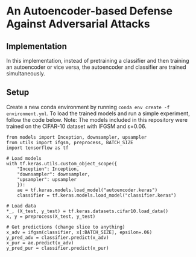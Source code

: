 # An Autoencoder-based Defense Against Adversarial Attacks

## Implementation
In this implementation, instead of pretraining a classifier and then training an autoencoder or vice versa, the autoencoder and classifier are trained simultaneously. 

## Setup
Create a new conda environment by running `conda env create -f environment.yml`. To load the trained models and run a simple experiment, follow the code below. Note: The models included in this repository were trained on the CIFAR-10 dataset with IFGSM and ε=0.06.
```
from models import Inception, downsampler, upsampler
from utils import ifgsm, preprocess, BATCH_SIZE
import tensorflow as tf

# Load models
with tf.keras.utils.custom_object_scope({
    "Inception": Inception,
    "downsampler": downsampler,
    "upsampler": upsampler
    }):
    ae = tf.keras.models.load_model("autoencoder.keras")
    classifier = tf.keras.models.load_model("classifier.keras")

# Load data
*_, (X_test, y_test) = tf.keras.datasets.cifar10.load_data()
x, y = preprocess(X_test, y_test)

# Get predictions (change slice to anything)
x_adv = ifgsm(classifier, x[:BATCH_SIZE], epsilon=.06) 
y_pred_adv = classifier.predict(x_adv)
x_pur = ae.predict(x_adv)
y_pred_pur = classifier.predict(x_pur)
```